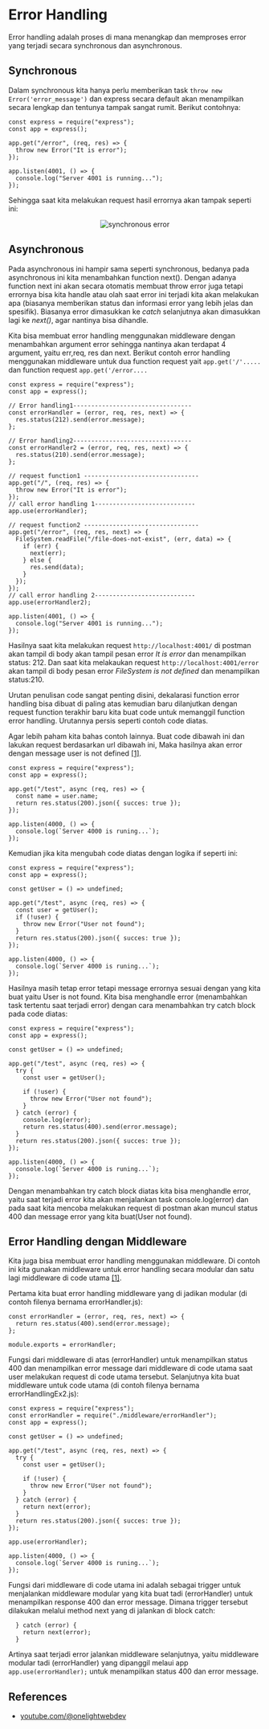 # Error Handling

Error handling adalah proses di mana menangkap dan memproses error yang terjadi secara synchronous dan asynchronous.

## Synchronous

Dalam synchronous kita hanya perlu memberikan task `throw new Error('error_message')` dan express secara default akan menampilkan secara lengkap dan tentunya tampak sangat rumit. Berikut contohnya:

```
const express = require("express");
const app = express();

app.get("/error", (req, res) => {
  throw new Error("It is error");
});

app.listen(4001, () => {
  console.log("Server 4001 is running...");
});
```

Sehingga saat kita melakukan request hasil errornya akan tampak seperti ini:

<p align="center">
<img src="../img/syncError.png" alt="synchronous error"/> 
</p>

## Asynchronous

Pada asynchronous ini hampir sama seperti synchronous, bedanya pada asynchronous ini kita menambahkan function next(). Dengan adanya function next ini akan secara otomatis membuat throw error juga tetapi errornya bisa kita handle atau olah saat error ini terjadi kita akan melakukan apa (biasanya memberikan status dan informasi error yang lebih jelas dan spesifik). Biasanya error dimasukkan ke <i>catch</i> selanjutnya akan dimasukkan lagi ke <i>next()</i>, agar nantinya bisa dihandle.

Kita bisa membuat error handling menggunakan middleware dengan menambahkan argument error sehingga nantinya akan terdapat 4 argument, yaitu err,req, res dan next. Berikut contoh error handling menggunakan middleware untuk dua function request yait `app.get('/'.....` dan function request `app.get('/error....`

```
const express = require("express");
const app = express();

// Error handling1---------------------------------
const errorHandler = (error, req, res, next) => {
  res.status(212).send(error.message);
};

// Error handling2---------------------------------
const errorHandler2 = (error, req, res, next) => {
  res.status(210).send(error.message);
};

// request function1 --------------------------------
app.get("/", (req, res) => {
  throw new Error("It is error");
});
// call error handling 1----------------------------
app.use(errorHandler);

// request function2 --------------------------------
app.get("/error", (req, res, next) => {
  FileSystem.readFile("/file-does-not-exist", (err, data) => {
    if (err) {
      next(err);
    } else {
      res.send(data);
    }
  });
});
// call error handling 2----------------------------
app.use(errorHandler2);

app.listen(4001, () => {
  console.log("Server 4001 is running...");
});
```

Hasilnya saat kita melakukan request `http://localhost:4001/` di postman akan tampil
di body akan tampil pesan error <i>It is error</i> dan menampilkan status: 212. Dan saat kita melakaukan request `http://localhost:4001/error` akan tampil di body pesan error <i>FileSystem is not defined</i> dan menampilkan status:210.

Urutan penulisan code sangat penting disini, dekalarasi function error handling bisa dibuat di paling atas kemudian baru dilanjutkan dengan request function terakhir baru kita buat code untuk memanggil function error handling. Urutannya persis seperti contoh code diatas.

Agar lebih paham kita bahas contoh lainnya.
Buat code dibawah ini dan lakukan request berdasarkan url dibawah ini, Maka hasilnya akan error dengan message user is not defined [[1]](https://www.youtube.com/watch?v=mGPj-pCGS2c).

```
const express = require("express");
const app = express();

app.get("/test", async (req, res) => {
  const name = user.name;
  return res.status(200).json({ succes: true });
});

app.listen(4000, () => {
  console.log(`Server 4000 is runing...`);
});
```

Kemudian jika kita mengubah code diatas dengan logika if seperti ini:

```
const express = require("express");
const app = express();

const getUser = () => undefined;

app.get("/test", async (req, res) => {
  const user = getUser();
  if (!user) {
    throw new Error("User not found");
  }
  return res.status(200).json({ succes: true });
});

app.listen(4000, () => {
  console.log(`Server 4000 is runing...`);
});
```

Hasilnya masih tetap error tetapi message errornya sesuai dengan yang kita buat yaitu User is not found. Kita bisa menghandle error (menambahkan task tertentu saat terjadi error) dengan cara menambahkan try catch block pada code diatas:

```
const express = require("express");
const app = express();

const getUser = () => undefined;

app.get("/test", async (req, res) => {
  try {
    const user = getUser();

    if (!user) {
      throw new Error("User not found");
    }
  } catch (error) {
    console.log(error);
    return res.status(400).send(error.message);
  }
  return res.status(200).json({ succes: true });
});

app.listen(4000, () => {
  console.log(`Server 4000 is runing...`);
});
```

Dengan menambahkan try catch block diatas kita bisa menghandle error, yaitu saat terjadi error kita akan menjalankan task console.log(error) dan pada saat kita mencoba melakukan request di postman akan muncul status 400 dan message error yang kita buat(User not found).

## Error Handling dengan Middleware

Kita juga bisa membuat error handling menggunakan middleware. Di contoh ini kita gunakan middleware untuk error handling secara modular dan satu lagi middleware di code utama [[1]](https://www.youtube.com/watch?v=mGPj-pCGS2c).

Pertama kita buat error handling middleware yang di jadikan modular (di contoh filenya bernama errorHandler.js):

```
const errorHandler = (error, req, res, next) => {
  return res.status(400).send(error.message);
};

module.exports = errorHandler;
```

Fungsi dari middleware di atas (errorHandler) untuk menampilkan status 400 dan menampilkan error message dari middleware di code utama saat user melakukan request di code utama tersebut. Selanjutnya kita buat middleware untuk code utama (di contoh filenya bernama errorHandlingEx2.js):

```
const express = require("express");
const errorHandler = require("./middleware/errorHandler");
const app = express();

const getUser = () => undefined;

app.get("/test", async (req, res, next) => {
  try {
    const user = getUser();

    if (!user) {
      throw new Error("User not found");
    }
  } catch (error) {
    return next(error);
  }
  return res.status(200).json({ succes: true });
});

app.use(errorHandler);

app.listen(4000, () => {
  console.log(`Server 4000 is runing...`);
});
```

Fungsi dari middleware di code utama ini adalah sebagai trigger untuk menjalankan middleware modular yang kita buat tadi (errorHandler) untuk menampilkan response 400 dan error message. Dimana trigger tersebut dilakukan melalui method next yang di jalankan di block catch:

```
  } catch (error) {
    return next(error);
  }
```

Artinya saat terjadi error jalankan middleware selanjutnya, yaitu middleware modular tadi (errorHandler) yang dipanggil melaui app `app.use(errorHandler);` untuk menampilkan status 400 dan error message.

## References

- [youtube.com/@onelightwebdev](https://www.youtube.com/watch?v=mGPj-pCGS2c)
